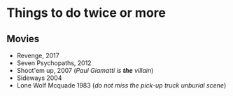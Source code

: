# Things to do twice or more

## Movies

- Revenge, 2017
- Seven Psychopaths, 2012
- Shoot'em up, 2007 (_Paul Giamatti is **the** villain_)
- Sideways 2004
- Lone Wolf Mcquade 1983 (_do not miss the pick-up truck unburial scene_)
